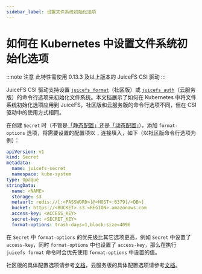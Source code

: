 ```yaml
---
sidebar_label: 设置文件系统初始化选项
---
```


# 如何在 Kubernetes 中设置文件系统初始化选项

:::note 注意
此特性需使用 0.13.3 及以上版本的 JuiceFS CSI 驱动
:::

JuiceFS CSI 驱动支持设置 [`juicefs format`](https://juicefs.com/docs/zh/community/command_reference#juicefs-format)（社区版）或 [`juicefs auth`](https://juicefs.com/docs/zh/cloud/commands_reference#auth)（云服务版）的命令行选项来初始化文件系统。本文档展示了如何在 Kubernetes 中将文件系统初始化选项应用到 JuiceFS，社区版和云服务版的命令行选项不同，但在 CSI 驱动中的使用方式相同。

在创建 `Secret` 时（不管是[「静态配置」](static-provisioning.md)还是[「动态配置」](dynamic-provisioning.md)），添加 `format-options` 选项，将需要设置的配置项以 `,` 连接填入，如下（以社区版命令行选项为例）：

```yaml {14}
apiVersion: v1
kind: Secret
metadata:
  name: juicefs-secret
  namespace: kube-system
type: Opaque
stringData:
  name: <NAME>
  storage: s3
  metaurl: redis://[:<PASSWORD>]@<HOST>:6379[/<DB>]
  bucket: https://<BUCKET>.s3.<REGION>.amazonaws.com
  access-key: <ACCESS_KEY>
  secret-key: <SECRET_KEY>
  format-options: trash-days=1,block-size=4096
```

在 `Secret` 中 `format-options` 的优先级比其它选项更高，例如 `Secret` 中设置了 `access-key`，同时 `format-options` 中也设置了 `access-key`，那么在执行 `juicefs format` 命令时会优先使用 `format-options` 中设置的值。

社区版的具体配置选项请参考[文档](https://juicefs.com/docs/zh/community/command_reference#juicefs-format)，云服务版的具体配置选项请参考[文档](https://juicefs.com/docs/zh/cloud/commands_reference#auth)。
